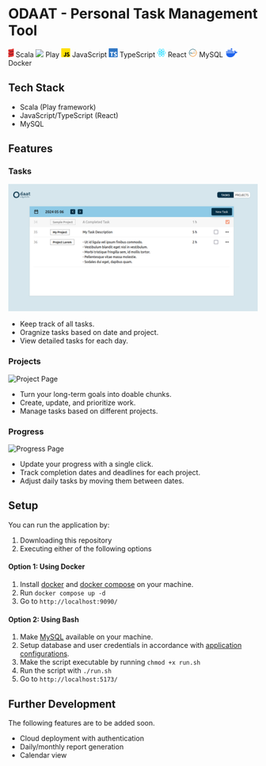 # ODAAT - Personal Task Management Tool

<section>
    <img style="height:18px;" src="./readme_images/scala.png" />
    <span>Scala</span>
    <img style="height:18px; " src="./readme_images/spanlay.png" />
    <span>Play</span>
    <img style="height:18px; " src="./readme_images/js.png" />
    <span>JavaScript</span>
    <img style="height:18px; " src="./readme_images/ts.png" />
    <span>TypeScript</span>
    <img style="height:18px; " src="./readme_images/react.png" />
    <span>React</span>
    <img style="height:18px; " src="./readme_images/mysql.png" />
    <span>MySQL</span>
    <img style="height:18px; " src="./readme_images/docker.png" />
    <span>Docker</span>
</section>

## Tech Stack
- Scala (Play framework)
- JavaScript/TypeScript (React)
- MySQL

## Features

### Tasks
![Task Page](./readme_images/task.png)
- Keep track of all tasks.
- Oragnize tasks based on date and project.
- View detailed tasks for each day.

### Projects
![Project Page](./readme_images/spanroject.png)
- Turn your long-term goals into doable chunks.
- Create, update, and prioritize work.
- Manage tasks based on different projects.

### Progress
![Progress Page](./readme_images/spanrogress.png)
- Update your progress with a single click.
- Track completion dates and deadlines for each project.
- Adjust daily tasks by moving them between dates.

## Setup
You can run the application by:
1. Downloading this repository
2. Executing either of the following options

#### Option 1: Using Docker
1. Install [docker](https://docs.docker.com/engine/install/) and [docker compose](https://docs.docker.com/compose/install/) on your machine.
2. Run `docker compose up -d`
3. Go to `http://localhost:9090/`

#### Option 2: Using Bash
1. Make [MySQL](https://www.mysql.com/) available on your machine.
2. Setup database and user credentials in accordance with [application configurations](https://github.com/swunoo/odaat/blob/main/server/odaat-server/conf/application.conf).
3. Make the script executable by running `chmod +x run.sh`
4. Run the script with `./run.sh`
3. Go to `http://localhost:5173/`

## Further Development
The following features are to be added soon.
- Cloud deployment with authentication
- Daily/monthly report generation
- Calendar view
